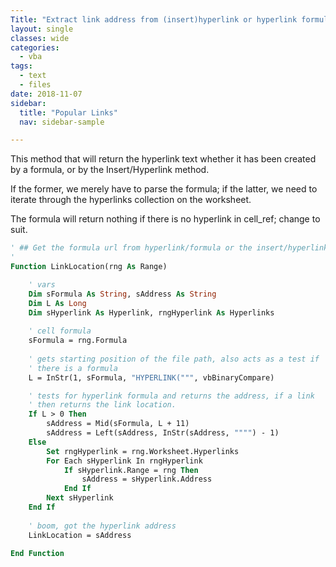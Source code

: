 ```yaml
---
Title: "Extract link address from (insert)hyperlink or hyperlink formula"
layout: single
classes: wide
categories:
  - vba
tags:
  - text
  - files
date: 2018-11-07
sidebar:
  title: "Popular Links"
  nav: sidebar-sample

---
```


This method that will return the hyperlink text whether it has been created by a formula, or by the Insert/Hyperlink method.

If the former, we merely have to parse the formula; if the latter, we need to iterate through the hyperlinks collection on the worksheet.

The formula will return nothing if there is no hyperlink in cell_ref; change to suit.

```vb
' ## Get the formula url from hyperlink/formula or the insert/hyperlink method
'
Function LinkLocation(rng As Range)

    ' vars
    Dim sFormula As String, sAddress As String
    Dim L As Long
    Dim sHyperlink As Hyperlink, rngHyperlink As Hyperlinks
    
    ' cell formula
    sFormula = rng.Formula
    
    ' gets starting position of the file path, also acts as a test if
    ' there is a formula
    L = InStr(1, sFormula, "HYPERLINK(""", vbBinaryCompare)

    ' tests for hyperlink formula and returns the address, if a link
    ' then returns the link location.
    If L > 0 Then
        sAddress = Mid(sFormula, L + 11)
        sAddress = Left(sAddress, InStr(sAddress, """") - 1)
    Else
        Set rngHyperlink = rng.Worksheet.Hyperlinks
        For Each sHyperlink In rngHyperlink
            If sHyperlink.Range = rng Then
                sAddress = sHyperlink.Address
            End If
        Next sHyperlink
    End If
    
    ' boom, got the hyperlink address
    LinkLocation = sAddress

End Function
```
